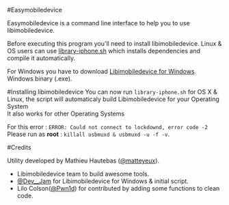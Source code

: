 #Easymobiledevice 

Easymobiledevice is a command line interface to help you to use libimobiledevice.

Before executing this program you'll need to install libimobiledevice.
Linux & OS users can use [library-iphone.sh](https://github.com/matteyeux/easymobiledevice/blob/master/library-iphone.sh) which installs dependencies and compile it automatically.

For Windows you have to download [Libimobiledevice for Windows](https://github.com/elrhk/Libimobiledevice-idevicerestore-for-Windows). Windows binary (.exe).

#Installing libimobiledevice
You can now run `library-iphone.sh` for OS X & Linux, the script will automaticaly build Libimobiledevice for your Operating System <br>
It also works for other Operating Systems

For this error : `ERROR: Could not connect to lockdownd, error code -2`<br>
Please run as **root** : `killall usbmuxd & usbmuxd -u -f -v`.<br>

#Credits

Utility developed by Mathieu Hautebas ([@matteyeux](https://twitter.com/matteyeux)).<br> 
- Libimobiledevice team to build awesome tools.<br> 
- [@Dev__Jam](https://twitter.com/Dev__Jam) for Libimobiledevice for Windows & initial script.<br> 
- Lilo Colson([@Pwn1d](https://twitter.com/Pwn1d)) for contributed by adding some functions to clean code.
